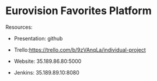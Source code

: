 # Eurovision Favorites Platform

Resources:

* Presentation: github

* Trello:https://trello.com/b/9zVAnqLa/individual-project

* Website: 35.189.86.80:5000

* Jenkins: 35.189.89.10:8080
